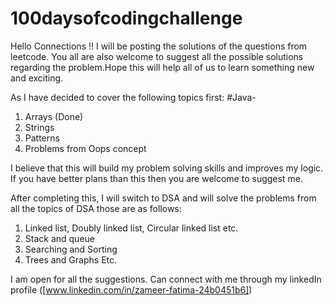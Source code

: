 # 100daysofcodingchallenge
Hello Connections !! I will be posting the solutions of the questions from leetcode. You all are also welcome to suggest all the possible solutions regarding the problem.Hope this will help all of us to learn something new and exciting. 

As I have decided to cover the following topics first:
#Java-

1. Arrays (Done)
2. Strings
3. Patterns
4. Problems from Oops concept

I believe that this will build my problem solving skills and improves my logic.
If you have better plans than this then you are welcome to suggest me.

After completing this, I will switch to DSA and will solve the problems from all the topics of DSA those are as follows:
1. Linked list, Doubly linked list, Circular linked list etc.
2. Stack and queue
3. Searching and Sorting
4. Trees and Graphs
Etc.

I am open for all the suggestions. Can connect with me through my linkedIn profile ([www.linkedin.com/in/zameer-fatima-24b0451b6])
